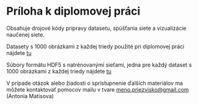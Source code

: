 # Príloha k diplomovej práci

Obsahuje drojové kódy prípravy datasetu, spúšťania siete a vizualizácie naučenej
siete.

Datasety s 1000 obrázkami z každej triedy použité pri diplomovej práci nájdete [tu](https://drive.google.com/drive/folders/1IwNJFLRb5i-x6_6Z1p-m1evYVENZlck7?usp=sharing)

Súbory formátu HDF5 s natrénovanými sieťami, jedna pre každý dataset s 1000 obrázkami z každej triedy nájdete [tu](https://drive.google.com/drive/folders/12GUhc9PzXmoMz0UGvTuCmhK4lmFWnrjA?usp=sharing)

V prípade otázok alebo žiadosti o sprístupnenie ďalších materiálov ma môžete kontaktovať pomocov mailu v tvare meno.priezvisko@gmail.com (Antonia Matisova)
